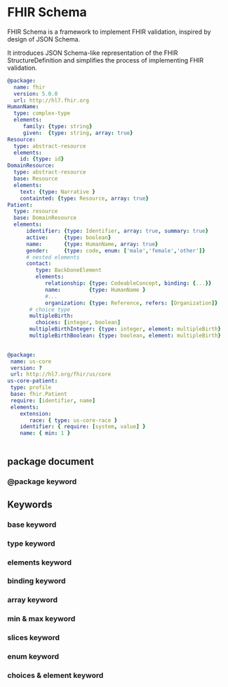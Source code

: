 # FHIR Schema

FHIR Schema is a framework to implement FHIR validation, 
inspired by design of JSON Schema. 


It introduces JSON Schema-like representation of the FHIR StructureDefinition
and simplifies the process of implementing FHIR validation.  

```yaml
@package: 
  name: fhir
  version: 5.0.0
  url: http://hl7.fhir.org
HumanName:
  type: complex-type
  elements:
     family: {type: string}
     given:  {type: string, array: true}
Resource:
  type: abstract-resource
  elements:
    id: {type: id}
DomainResource:
  type: abstract-resource
  base: Resource
  elements:
    text: {type: Narrative }
    containted: {type: Resource, array: true}
Patient:
  type: resource
  base: DomainResource
  elements:
      identifier: {type: Identifier, array: true, summary: true}
      active:     {type: boolean}
      name:       {type: HumanName, array: true}
      gender:     {type: code, enum: ['male','female','other']}
      # nested elements
      contact:
         type: BackboneElement
         elements:
            relationship: {type: CodeableConcept, binding: {...}}
            name:         {type: HumanName }
            #...
            organization: {type: Reference, refers: [Organization]}
       # choice type
       multipleBirth:
         choices: [integer, boolean]
       multipleBirthInteger: {type: integer, element: multipleBirth}
       multipleBirthBoolean: {type: boolean, element: multipleBirth}
     
 ```
 
 ```yaml
@package: 
  name: us-core
  version: ?
  url: http://hl7.org/fhir/us/core
us-core-patient:
  type: profile
  base: fhir.Patient
  require: [identifier, name]
  elements:
     extension: 
        race: { type: us-core-race }
     identifier: { require: [system, value] }
     name: { min: 1 }
  
 ```
## package document

### @package keyword

## Keywords

### base keyword

### type keyword

### elements keyword

### binding keyword

### array keyword

### min & max keyword

### slices keyword

### enum keyword

### choices & element keyword
